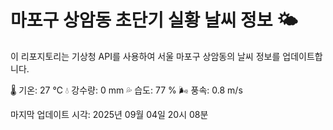 
# 마포구 상암동 초단기 실황 날씨 정보 🌤️

이 리포지토리는 기상청 API를 사용하여 서울 마포구 상암동의 날씨 정보를 업데이트합니다. 

🌡️ 기온: 27 ℃
💧 강수량: 0 mm
💦 습도: 77 %
🌬️ 풍속: 0.8 m/s

마지막 업데이트 시각: 2025년 09월 04일 20시 08분    
